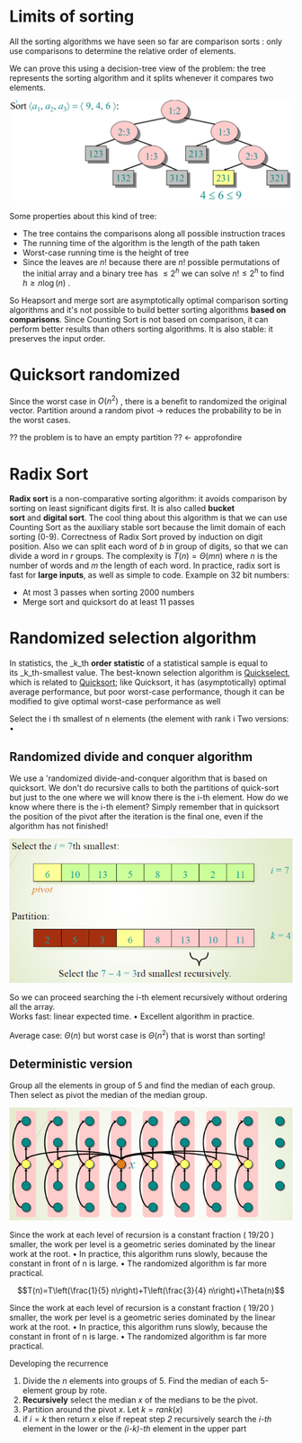 
# Limits of sorting 

All the sorting algorithms we have seen so far are
comparison sorts :
only use comparisons to determine the relative order of elements.

We can prove this using a decision-tree view of the problem: the tree represents the sorting algorithm and it splits whenever it compares two elements.

![](Pasted%20image%2020221031124020.png)

Some properties about this kind of tree: 

- The tree contains the comparisons along all possible instruction traces
- The running time of the algorithm is the length of the path taken
- Worst-case running time is the height of tree
- Since the leaves are $n!$ because there are $n!$ possible permutations of the initial array and a binary tree has $\le 2^h$ we can solve $n! \le 2^h$ to find $h \ge n \log (n)$ .  

So Heapsort and merge sort are asymptotically optimal comparison sorting algorithms and it's not possible to build better sorting algorithms **based on comparisons**. 
Since Counting Sort is not based on comparison, it can perform better results than others sorting algorithms. It is also stable: it preserves the input order. 


# Quicksort randomized

Since the worst case in $O(n^2)$ , there is a benefit to randomized the original vector. 
Partition around a random pivot $\rightarrow$ reduces the probability to be in the worst cases. 

?? the problem is to have an empty partition ?? <- approfondire


# Radix Sort
**Radix sort** is a non-comparative sorting algorithm: it avoids comparison by sorting on least significant digits first. It is also called **bucket sort** and **digital sort**.
The cool thing about this algorithm is that we can use Counting Sort as the auxiliary stable sort because the limit domain of each sorting (0-9). 
Correctness of Radix Sort proved by induction on digit position. 
Also we can split each word of $b$ in group of digits, so that we can divide a word in $r$ groups. The complexity is $T(n)=\Theta(mn)$ where $n$ is the number of words and $m$ the length of each word. 
In practice, radix sort is fast for **large inputs**, as well as simple to code.  Example on 32 bit numbers:

- At most 3 passes when sorting 2000 numbers
- Merge sort and quicksort do at least 11 passes

# Randomized selection algorithm


In statistics, the _k_th **order statistic** of a statistical sample is equal to its _k_th-smallest value. 
The best-known selection algorithm is [Quickselect](https://en.wikipedia.org/wiki/Quickselect "Quickselect"), which is related to [Quicksort](https://en.wikipedia.org/wiki/Quicksort "Quicksort"); like Quicksort, it has (asymptotically) optimal average performance, but poor worst-case performance, though it can be modified to give optimal worst-case performance as well

Select the
i th smallest of n elements (the element with rank i
Two versions:
•
## Randomized divide and conquer algorithm 

We use a 'randomized divide-and-conquer algorithm that is based on quicksort. We don't do recursive calls to both the partitions of quick-sort but just to the one where we will know there is the i-th element. How do we know where there is the i-th element? Simply remember that in quicksort the position of the pivot after the iteration is the final one, even if the algorithm has not finished! 

![](Pasted%20image%2020221012161039.png)

So we can proceed searching the i-th element recursively without ordering all the array.     
Works fast: linear expected time.
•
Excellent algorithm in practice.

Average case: $\Theta(n)$ but worst case is $\Theta (n^2)$ that is worst than sorting! 


## Deterministic version
 
Group all the elements in group of 5 and find the median of each group. 
Then select as pivot the median of the median group. 

![](Pasted%20image%2020221012171346.png)

Since the work at each level of recursion is a
constant fraction ( 19/20 ) smaller, the work
per level is a geometric series dominated by
the linear work at the root.
•
In practice, this algorithm runs slowly,
because the constant in front of n is large.
•
The randomized algorithm is far more
practical.

$$T(n)=T\left(\frac{1}{5} n\right)+T\left(\frac{3}{4} n\right)+\Theta(n)$$

Since the work at each level of recursion is a
constant fraction ( 19/20 ) smaller, the work
per level is a geometric series dominated by
the linear work at the root.
•
In practice, this algorithm runs slowly,
because the constant in front of n is large.
•
The randomized algorithm is far more
practical.

Developing the recurrence 

1.	Divide the $n$ elements into groups of 5. Find the median of each 5-element group by rote.
2.	**Recursively** select the median $x$ of the medians to be the pivot.
3.	Partition around the pivot $x$.  Let $k = rank(x)$
4. if  $i = k$ then return $x$ else if  repeat step _2_ recursively search the _i-th_ element in the lower or the _(i-k)-th_ element in the upper part